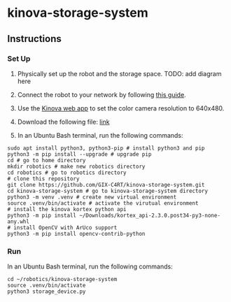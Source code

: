 # kinova-storage-system

## Instructions
### Set Up
1. Physically set up the robot and the storage space. TODO: add diagram here

2. Connect the robot to your network by following [this guide](https://www.kinovarobotics.com/sites/default/files/UG-014_KINOVA_Gen3_Ultra_lightweight_robot_User_guide_EN_R06_0.pdf#%5B%7B%22num%22%3A270%2C%22gen%22%3A0%7D%2C%7B%22name%22%3A%22XYZ%22%7D%2C66.692%2C183.727%2Cnull%5D).

3. Use the [Kinova web app](http://192.168.1.10/configurations) to set the color camera resolution to 640x480.

4. Download the following file: [link](https://artifactory.kinovaapps.com/ui/api/v1/download?repoKey=generic-public&path=kortex%2FAPI%2F2.3.0%2Fkortex_api-2.3.0.post34-py3-none-any.whl)

5. In an Ubuntu Bash terminal, run the following commands:
```
sudo apt install python3, python3-pip # install python3 and pip
python3 -m pip install --upgrade # upgrade pip
cd # go to home directory
mkdir robotics # make new robotics directory
cd robotics # go to robotics directory
# clone this repository
git clone https://github.com/GIX-C4RT/kinova-storage-system.git
cd kinova-storage-system # go to kinova-storage-system directory
python3 -m venv .venv # create new virtual environment
source .venv/bin/activate # activate the virutual environment
# install the kinova kortex python api
python3 -m pip install ~/Downloads/kortex_api-2.3.0.post34-py3-none-any.whl
# install OpenCV with ArUco support
python3 -m pip install opencv-contrib-python
```

### Run
In an Ubuntu Bash terminal, run the following commands:
```
cd ~/robotics/kinova-storage-system
source .venv/bin/activate
python3 storage_device.py
```
